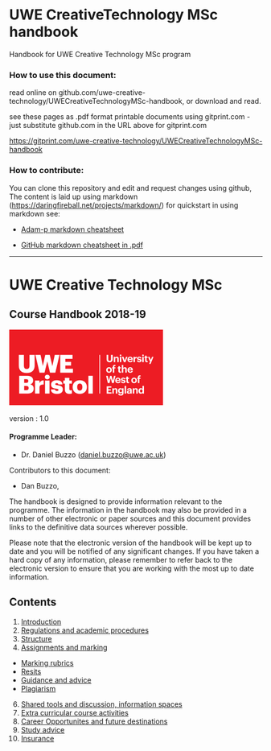 # UWE CreativeTechnology MSc handbook
Handbook for UWE Creative Technology MSc program

 ### How to use this document:
 read online on github.com/uwe-creative-technology/UWECreativeTechnologyMSc-handbook, or download and read.

 see these pages as .pdf format printable documents using gitprint.com - just substitute github.com in the URL above for gitprint.com

 https://gitprint.com/uwe-creative-technology/UWECreativeTechnologyMSc-handbook

 ### How to contribute:
 You can clone this repository and edit and request changes using github,
The content is laid up using markdown (https://daringfireball.net/projects/markdown/) for quickstart in using markdown see:
 * [Adam-p markdown cheatsheet](https://github.com/adam-p/markdown-here/wiki/Markdown-Cheatsheet)

 * [GitHub markdown cheatsheet in .pdf](https://guides.github.com/pdfs/markdown-cheatsheet-online.pdf)


----

# UWE Creative Technology MSc
## Course Handbook 2018-19

![alt text][UWElogo]

[UWElogo]: ./images/UWE_Bristol_logo.svg "UWE Bristol Logo"
version : 1.0
#### Programme Leader:
* Dr. Daniel Buzzo (daniel.buzzo@uwe.ac.uk)

Contributors to this document:
* Dan Buzzo,

The handbook is designed to provide information relevant to the programme.  The information in the handbook may also be provided in a number of other electronic or paper sources and this document provides links to the definitive data sources wherever possible.

Please note that the electronic version of the handbook will be kept up to date and you will be notified of any significant changes.  If you have taken a hard copy of any information, please remember to refer back to the electronic version to ensure that you are working with the most up to date information.


## Contents
1. [Introduction](introduction.md)
3. [Regulations and academic procedures](regulations.md)
4. [Structure](structure.md)
5. [Assignments and marking](assignments.md)
 * [Marking rubrics](assignments.md#marking-rubrics)
 * [Resits](assignments.md#resits)
 * [Guidance and advice](assignments.md#guidance-and-advice)
 * [Plagiarism](assignments.md#plagiarism)
6. [Shared tools and discussion, information spaces](shared-resources.md)
6. [Extra curricular course activities](extra-curricular.md)
7. [Career Opportunites and future destinations](careers.md)
8. [Study advice](study-advice.md)
9. [Insurance](insurance.md)
